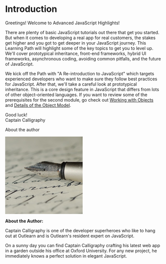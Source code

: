 # Introduction

Greetings! Welcome to Advanced JavaScript Highlights!

There are plenty of basic JavaScript tutorials out there that get you started. But when it comes to developing a real app for real customers, the stakes get higher and you got to get deeper in your JavaScript journey. This Learning Path will highlight some of the key topics to get you to level up. We'll cover prototypical inheritance, front-end frameworks, hybrid UI frameworks, asynchronous coding, avoiding common pitfalls, and the future of JavaScript.

We kick off the Path with "A Re-introduction to JavaScript" which targets experienced developers who want to make sure they follow best practices for JavaScript. After that, we'll take a careful look at prototypical inheritance. This is a core design feature in JavaScript that differs from lots of other object-oriented languages. If you want to review some of the prerequisites for the second module, go check out [Working with Objects](https://developer.mozilla.org/en-US/docs/Web/JavaScript/Guide/Working_with_Objects) and [Details of the Object Model](https://developer.mozilla.org/en-US/docs/Web/JavaScript/Guide/Details_of_the_Object_Model).



Good luck!  
Captain Calligraphy  

About the author

<img src="https://raw.githubusercontent.com/outlearn-content/advanced-js/master/assets/fountain-pen.jpg" alt="Shield" style="width:250px;height:250px" align="left">

<br clear="all">

**About the Author:**

Captain Calligraphy is one of the developer superheroes who like to hang out at Outlearn and is Outlearn's resident expert on JavaScript.

On a sunny day you can find Captain Calligraphy crafting his latest web app in a garden outside his office at Oxford University. For any new project, he immediately knows a perfect solution in elegant JavaScript.
